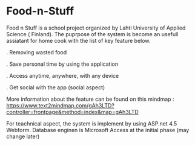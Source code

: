 # Food-n-Stuff

Food n Stuff is a school project organized by Lahti University of Applied Science ( Finland).
The puprpose of the system is become an usefull assiatant for home cook with the list of key feature below.


  .	Removing wasted food
  
  
  . Save personal time by using the application
  
  
  . Access anytime, anywhere, with any device
  
  
  . Get social with the app (social aspect)
  
  
More information about the feature can be found on this mindmap : https://www.text2mindmap.com/gAh3LTD?controller=frontpage&method=index&map=gAh3LTD

For teachnical aspect, the system is implement by using ASP.net 4.5 Webform. Database enginen is Microsoft Access at the initial
phase (may change later)
